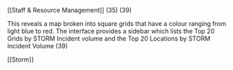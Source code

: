 [[Staff & Resource Management]] (35) (39)

This reveals a map broken into square grids that have a colour ranging from light blue to red.  The interface provides a sidebar which lists the Top 20 Grids by STORM Incident volume and the Top 20 Locations by STORM Incident Volume (39)

[[Storm]]
